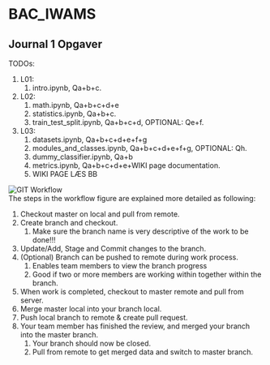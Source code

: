 # BAC_IWAMS
## Journal 1 Opgaver
TODOs:
1.  L01:
    1. intro.ipynb, Qa+b+c.
2.  L02:
    1.  math.ipynb, Qa+b+c+d+e
    2.  statistics.ipynb, Qa+b+c.
    3.  train_test_split.ipynb, Qa+b+c+d,  OPTIONAL: Qe+f.
3.  L03:
    1.  datasets.ipynb, Qa+b+c+d+e+f+g
    2.  modules_and_classes.ipynb, Qa+b+c+d+e+f+g, OPTIONAL: Qh.
    3.  dummy_classifier.ipynb, Qa+b
    4.  metrics.ipynb, Qa+b+c+d+e+WIKI page documentation.
    5.  WIKI PAGE LÆS BB



![GIT Workflow](https://github.com/AHS-AU/BAC_IWAMS/blob/master/Miscellaneous/Git%20Guide/BAC_IWAMS%20GIT%20Workflow.png)
<br />
The steps in the workflow figure are explained more detailed as following:
1.	Checkout master on local and pull from remote.
2.	Create branch and checkout.
    1.	Make sure the branch name is very descriptive of the work to be done!!!
3.	Update/Add, Stage and Commit changes to the branch.
4.	(Optional) Branch can be pushed to remote during work process.
    1.	Enables team members to view the branch progress
    2.	Good if two or more members are working within together within the branch.
5.	When work is completed, checkout to master remote and pull from server.
6.	Merge master local into your branch local.
7.	Push local branch to remote & create pull request.
8.	Your team member has finished the review, and merged your branch into the master branch.
    1. Your branch should now be closed.
    2. Pull from remote to get merged data and switch to master branch.
